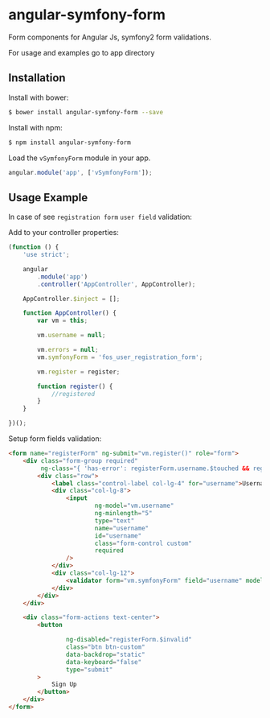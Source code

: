 angular-symfony-form
======================

Form components for Angular Js, symfony2 form validations.

For usage and examples go to app directory

## Installation

Install with bower:

```bash
$ bower install angular-symfony-form --save
```

Install with npm:

```bash
$ npm install angular-symfony-form
```

Load the `vSymfonyForm` module in your app.

```javascript
angular.module('app', ['vSymfonyForm']);
```

## Usage Example

In case of see `registration form` `user field` validation:

Add to your controller properties:
```javascript
(function () {
    'use strict';

    angular
        .module('app')
        .controller('AppController', AppController);

    AppController.$inject = [];

    function AppController() {
        var vm = this;

        vm.username = null;

        vm.errors = null;
        vm.symfonyForm = 'fos_user_registration_form';

        vm.register = register;

        function register() {
            //registered
        }
    }

})();
```

Setup form fields validation:

```html
<form name="registerForm" ng-submit="vm.register()" role="form">
    <div class="form-group required"
         ng-class="{ 'has-error': registerForm.username.$touched && registerForm.username.$invalid }">
        <div class="row">
            <label class="control-label col-lg-4" for="username">Username:</label>
            <div class="col-lg-8">
                <input
                        ng-model="vm.username"
                        ng-minlength="5"
                        type="text"
                        name="username"
                        id="username"
                        class="form-control custom"
                        required
                />
            </div>
            <div class="col-lg-12">
                <validator form="vm.symfonyForm" field="username" model="vm.username" errors="vm.errors"></validator>
            </div>
        </div>
    </div>

    <div class="form-actions text-center">
        <button

                ng-disabled="registerForm.$invalid"
                class="btn btn-custom"
                data-backdrop="static"
                data-keyboard="false"
                type="submit"
        >
            Sign Up
        </button>
    </div>
</form>
```

